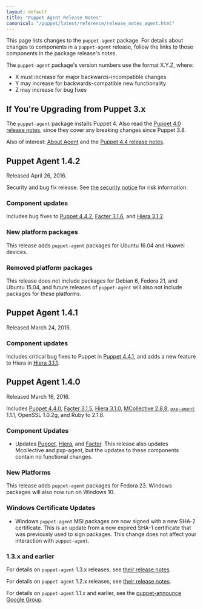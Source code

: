 ```yaml
---
layout: default
title: "Puppet Agent Release Notes"
canonical: "/puppet/latest/reference/release_notes_agent.html"
---
```


[Puppet 4.4.0]: /puppet/4.4/reference/release_notes.html#puppet-440
[Puppet 4.4.1]: /puppet/4.4/reference/release_notes.html#puppet-441
[Puppet 4.4.2]: /puppet/4.4/reference/release_notes.html#puppet-442

[Facter 3.1.5]: /facter/3.1/release_notes.html#facter-315
[Facter 3.1.6]: /facter/3.1/release_notes.html#facter-316


[Hiera 3.1.0]: /hiera/3.1/release_notes.html#hiera-310
[Hiera 3.1.1]: /hiera/3.1/release_notes.html#hiera-311
[Hiera 3.1.2]: /hiera/3.1/release_notes.html#hiera-312


[MCollective 2.8.8]: /mcollective/releasenotes.html#2_8_8

[pxp-agent]: https://github.com/puppetlabs/pxp-agent

This page lists changes to the `puppet-agent` package. For details about changes to components in a `puppet-agent` release, follow the links to those components in the package release's notes.

The `puppet-agent` package's version numbers use the format X.Y.Z, where:

* X must increase for major backwards-incompatible changes
* Y may increase for backwards-compatible new functionality
* Z may increase for bug fixes

## If You're Upgrading from Puppet 3.x

The `puppet-agent` package installs Puppet 4. Also read the [Puppet 4.0 release notes](/puppet/4.0/reference/release_notes.html), since they cover any breaking changes since Puppet 3.8.

Also of interest: [About Agent](./about_agent.html) and the [Puppet 4.4 release notes](./release_notes.html).

## Puppet Agent 1.4.2

Released April 26, 2016.

Security and bug fix release. See [the security notice](https://puppet.com/security/cve/cve-2016-2785) for risk information.

### Component updates

Includes bug fixes to [Puppet 4.4.2][], [Facter 3.1.6][], and [Hiera 3.1.2][].

### New platform packages

This release adds `puppet-agent` packages for Ubuntu 16.04 and Huawei devices.

### Removed platform packages

This release does not include packages for Debian 6, Fedora 21, and Ubuntu 15.04, and future releases of `puppet-agent` will also not include packages for these platforms.


## Puppet Agent 1.4.1

Released March 24, 2016.

### Component updates

Includes critical bug fixes to Puppet in [Puppet 4.4.1][], and adds a new feature to Hiera in [Hiera 3.1.1][].


## Puppet Agent 1.4.0

Released March 16, 2016.

Includes [Puppet 4.4.0][], [Facter 3.1.5][], [Hiera 3.1.0][], [MCollective 2.8.8][], [`pxp-agent`][pxp-agent] 1.1.1, OpenSSL 1.0.2g, and Ruby to 2.1.8.

### Component Updates

* Updates [Puppet](/puppet/4.4/reference/), [Hiera](/hiera/3.1/), and [Facter](/facter/3.1/). This release also updates Mcollective and pxp-agent, but the updates to these components contain no functional changes.

### New Platforms

This release adds `puppet-agent` packages for Fedora 23. Windows packages will also now run on Windows 10.

### Windows Certificate Updates

* Windows `puppet-agent` MSI packages are now signed with a new SHA-2 certificate. This is an update from a now expired SHA-1 certificate that was previously used to sign packages. This change does not affect your interaction with `puppet-agent`.


### 1.3.x and earlier

For details on `puppet-agent` 1.3.x releases, see [their release notes](/puppet/4.3/reference/release_notes_agent.html).

For details on `puppet-agent` 1.2.x releases, see [their release notes](/puppet/4.2/reference/release_notes_agent.html).

For details on `puppet-agent` 1.1.x and earlier, see the [puppet-announce Google Group](https://groups.google.com/forum/#!forum/puppet-announce).
